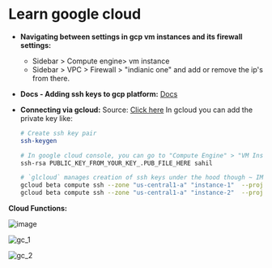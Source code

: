 # Learn google cloud

- **Navigating between settings in gcp vm instances and its firewall settings:**
  - Sidebar > Compute engine> vm instance
  - Sidebar > VPC > Firewall > "indianic one" and add or remove the ip's from there.

- **Docs - Adding ssh keys to gcp platform:** [Docs](https://cloud.google.com/compute/docs/instances/adding-removing-ssh-keys)
- **Connecting via gcloud:**
  Source: [Click here](https://www.youtube.com/watch?v=JGcW1QdEQGs)
  In gcloud you can add the private key like: 
  
  ```bash
  # Create ssh key pair
  ssh-keygen
  
  # In google cloud console, you can go to "Compute Engine" > "VM Instances" then select your instance, and click "EDIT" and in the "SSH Keys" section you can add below entry (and don't forget to to add your instance's user name there which you want to connect to):
  ssh-rsa PUBLIC_KEY_FROM_YOUR_KEY_.PUB_FILE_HERE sahil

  # `glcloud` manages creation of ssh keys under the hood though ~ IMO, Sahil
  gcloud beta compute ssh --zone "us-central1-a" "instance-1"  --project "myProject"
  gcloud beta compute ssh --zone "us-central1-a" "instance-2"  --project "myProject" --ssh-key-file myPublic.pub
  ```

**Cloud Functions:**

![image](https://user-images.githubusercontent.com/31458531/200026164-8f7740a7-ca27-47b3-a8dc-b3d485b0694c.png)

![gc_1](https://user-images.githubusercontent.com/31458531/200034637-49aa269f-db1b-4ca3-9b61-3fc8ff27db96.png)

![gc_2](https://user-images.githubusercontent.com/31458531/200034643-b29eb097-a2be-46c4-a5a3-716cfc1a3a36.png)
